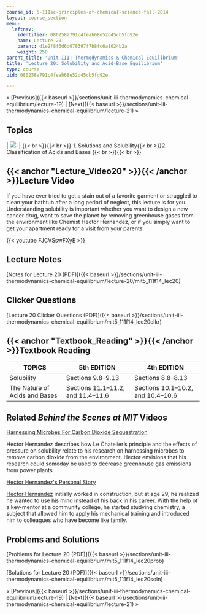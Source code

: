 ```yaml
---
course_id: 5-111sc-principles-of-chemical-science-fall-2014
layout: course_section
menu:
  leftnav:
    identifier: 080258a791c4feab68e52d45cb5fd92e
    name: Lecture 20
    parent: d1e2f8f6d6d078397f7b8fc6a1024b2a
    weight: 250
parent_title: 'Unit III: Thermodynamics & Chemical Equilibrium'
title: 'Lecture 20: Solubility and Acid-Base Equilibrium'
type: course
uid: 080258a791c4feab68e52d45cb5fd92e

---
```


« [Previous]({{< baseurl >}}/sections/unit-iii-thermodynamics-chemical-equilibrium/lecture-19) | [Next]({{< baseurl >}}/sections/unit-iii-thermodynamics-chemical-equilibrium/lecture-21) »

Topics
------

| ![](/coursemedia/5-111sc-principles-of-chemical-science-fall-2014/02988e8e708fabc33bedaf3c2e25da75_Lecture_20.jpg)  |  {{< br >}}{{< br >}} 1.  Solutions and Solubility{{< br >}}2.  Classification of Acids and Bases {{< br >}}{{< br >}}  

{{< anchor "Lecture_Video20" >}}{{< /anchor >}}Lecture Video
------------------------------------------------------------

If you have ever tried to get a stain out of a favorite garment or struggled to clean your bathtub after a long period of neglect, this lecture is for you. Understanding solubility is important whether you want to design a new cancer drug, want to save the planet by removing greenhouse gases from the environment like Chemist Hector Hernandez, or if you simply want to get your apartment ready for a visit from your parents.

{{< youtube FJCVSswFXyE >}}

Lecture Notes
-------------

[Notes for Lecture 20 (PDF)]({{< baseurl >}}/sections/unit-iii-thermodynamics-chemical-equilibrium/lecture-20/mit5_111f14_lec20)

Clicker Questions
-----------------

[Lecture 20 Clicker Questions (PDF)]({{< baseurl >}}/sections/unit-iii-thermodynamics-chemical-equilibrium/mit5_111f14_lec20clkr)

{{< anchor "Textbook_Reading" >}}{{< /anchor >}}Textbook Reading
----------------------------------------------------------------

| TOPICS | 5th EDITION | 4th EDITION |
| --- | --- | --- |
| Solubility | Sections 9.8–9.13 | Sections 8.8–8.13 |
| The Nature of Acids and Bases | Sections 11.1–11.2, and 11.4–11.6 | Sections 10.1–10.2, and 10.4–10.6 

Related _Behind the Scenes at MIT_ Videos
-----------------------------------------

[Harnessing Microbes For Carbon Dioxide Sequestration](http://techtv.mit.edu/videos/24158-harnessing-microbes-for-carbon-dioxide-sequestration)

Hector Hernandez describes how Le Chatelier’s principle and the effects of pressure on solubility relate to his research on harnessing microbes to remove carbon dioxide from the environment. Hector envisions that his research could someday be used to decrease greenhouse gas emissions from power plants.

[Hector Hernandez's Personal Story](http://techtv.mit.edu/videos/24157-hector-hernandez-s-personal-story)

[Hector Hernandez](http://mecelab.com/team/dr-hector-h-hernandez/) initially worked in construction, but at age 29, he realized he wanted to use his mind instead of his back in his career. With the help of a key-mentor at a community college, he started studying chemistry, a subject that allowed him to apply his mechanical training and introduced him to colleagues who have become like family.

Problems and Solutions
----------------------

[Problems for Lecture 20 (PDF)]({{< baseurl >}}/sections/unit-iii-thermodynamics-chemical-equilibrium/mit5_111f14_lec20prob)

[Solutions for Lecture 20 (PDF)]({{< baseurl >}}/sections/unit-iii-thermodynamics-chemical-equilibrium/mit5_111f14_lec20soln)

« [Previous]({{< baseurl >}}/sections/unit-iii-thermodynamics-chemical-equilibrium/lecture-19) | [Next]({{< baseurl >}}/sections/unit-iii-thermodynamics-chemical-equilibrium/lecture-21) »